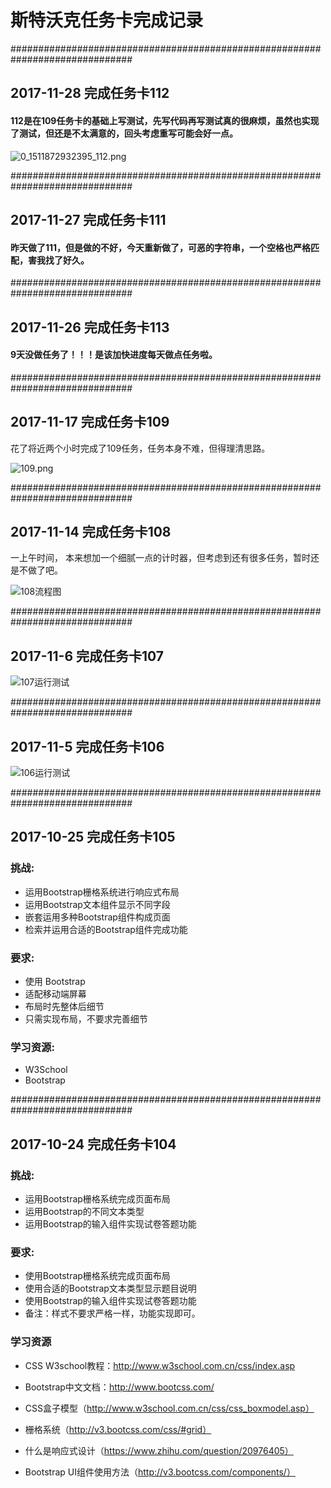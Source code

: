 # 斯特沃克任务卡完成记录

##############################################################################
## 2017-11-28  完成任务卡112

#### 112是在109任务卡的基础上写测试，先写代码再写测试真的很麻烦，虽然也实现了测试，但还是不太满意的，回头考虑重写可能会好一点。

![0_1511872932395_112.png](/bbs/assets/uploads/files/1511872984494-112.png) 

##############################################################################
## 2017-11-27  完成任务卡111

#### 昨天做了111，但是做的不好，今天重新做了，可恶的字符串，一个空格也严格匹配，害我找了好久。



##############################################################################
## 2017-11-26  完成任务卡113

#### 9天没做任务了！！！是该加快进度每天做点任务啦。


##############################################################################
## 2017-11-17  完成任务卡109

花了将近两个小时完成了109任务，任务本身不难，但得理清思路。

![109.png](https://i.loli.net/2017/11/17/5a0ed5f9bfece.png) 


##############################################################################
## 2017-11-14  完成任务卡108

一上午时间， 本来想加一个细腻一点的计时器，但考虑到还有很多任务，暂时还是不做了吧。

![108流程图](https://school.thoughtworks.cn/bbs/assets/uploads/files/1510623596629-%E6%9C%AA%E5%91%BD%E5%90%8D%E6%96%87%E4%BB%B6.png
)

##############################################################################
## 2017-11-6  完成任务卡107

![107运行测试](https://school.thoughtworks.cn/bbs/assets/uploads/files/1509955971239-107.png)

##############################################################################
## 2017-11-5  完成任务卡106
![106运行测试](https://school.thoughtworks.cn/bbs/assets/uploads/files/1509847624042-106.png)

##############################################################################
## 2017-10-25  完成任务卡105

### 挑战:

- 运用Bootstrap栅格系统进行响应式布局
- 运用Bootstrap文本组件显示不同字段
- 嵌套运用多种Bootstrap组件构成页面
- 检索并运用合适的Bootstrap组件完成功能

### 要求:

- 使用 Bootstrap
- 适配移动端屏幕
- 布局时先整体后细节
- 只需实现布局，不要求完善细节

### 学习资源:

- W3School
- Bootstrap



##############################################################################
## 2017-10-24  完成任务卡104

### 挑战:

- 运用Bootstrap栅格系统完成页面布局
- 运用Bootstrap的不同文本类型
- 运用Bootstrap的输入组件实现试卷答题功能

### 要求:

- 使用Bootstrap栅格系统完成页面布局
- 使用合适的Bootstrap文本类型显示题目说明
- 使用Bootstrap的输入组件实现试卷答题功能
- 备注：样式不要求严格一样，功能实现即可。

### 学习资源

- CSS W3school教程：http://www.w3school.com.cn/css/index.asp

- Bootstrap中文文档：http://www.bootcss.com/

- CSS盒子模型（http://www.w3school.com.cn/css/css_boxmodel.asp）

- 栅格系统（http://v3.bootcss.com/css/#grid）

- 什么是响应式设计（https://www.zhihu.com/question/20976405）

- Bootstrap UI组件使用方法（http://v3.bootcss.com/components/）




